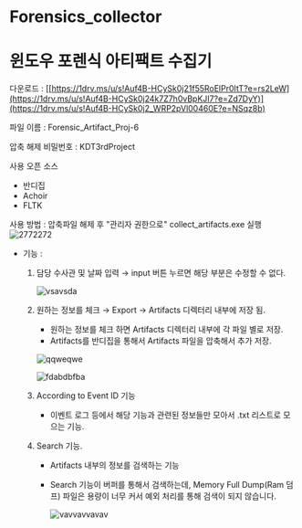 # Forensics_collector
# 윈도우 포렌식 아티팩트 수집기

다운로드 : [[https://1drv.ms/u/s!Auf4B-HCySk0j21f55RoElPr0ItT?e=rs2LeW](https://1drv.ms/u/s!Auf4B-HCySk0j24k7Z7h0vBpKJI7?e=Zd7DyY)](https://1drv.ms/u/s!Auf4B-HCySk0j2_WRP2pVl00460E?e=NSqz8b)

파일 이름 : Forensic_Artifact_Proj-6



압축 해제 비밀번호 : KDT3rdProject

사용 오픈 소스
- 반디집
- Achoir
- FLTK


사용 방법 : 
압축파일 해제 후 "관리자 권한으로" collect_artifacts.exe 실행 
![2772272](https://github.com/LikeyUserspray/forensic_collector/assets/98539049/57ff0ce5-cba8-4910-961f-a95a58c46a3e)

- 기능 :
  
    1. 담당 수사관 및 날짜 입력 → input 버튼 누르면 해당 부분은 수정할 수 없다.
          
        ![vsavsda](https://github.com/LikeyUserspray/forensic_collector/assets/98539049/8309cb0b-182d-4f22-a7da-468959438adf)
       
            
    3. 원하는 정보를 체크 → Export → Artifacts 디렉터리 내부에 저장 됨.
        - 원하는 정보를 체크 하면 Artifacts 디렉터리 내부에 각 파일 별로 저장.
        - Artifacts를 반디집을 통해서 Artifacts 파일을 압축해서 추가 저장.
          
        ![qqweqwe](https://github.com/LikeyUserspray/forensic_collector/assets/98539049/5abc1824-fa1a-494b-87ed-0f96a92db6aa)
  
       ![fdabdbfba](https://github.com/LikeyUserspray/forensic_collector/assets/98539049/b04bba32-0390-4e73-a87c-c1b20878c301)
       

    5. According to Event ID 기능
        - 이벤트 로그 등에서 해당 기능과 관련된 정보들만 모아서 .txt 리스트로 모으는 기능.
    6. Search 기능.
        - Artifacts 내부의 정보를 검색하는 기능
        - Search 기능이 버퍼를 통해서 검색하는데, Memory Full Dump(Ram 덤프) 파일은 용량이 너무 커서 예외 처리를 통해 검색이 되지 않습니다.
          
          ![vavvavvavav](https://github.com/LikeyUserspray/forensic_collector/assets/98539049/51b15356-1f30-497a-9df9-a625669c0763)
          

